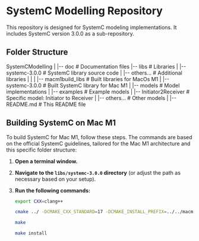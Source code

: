 # SystemC Modelling Repository

This repository is designed for SystemC modeling implementations. It includes SystemC version 3.0.0 as a sub-repository.

## Folder Structure

SystemCModelling
|
|-- doc                     # Documentation files
|-- libs                    # Libraries
|    |-- systemc-3.0.0      # SystemC library source code
|    |-- others...          # Additional libraries
|    |
|    |-- macm1build_libs    # Built libraries for MacOs M1
|        |-- systemc-3.0.0      # Built SystemC library for Mac M1
|
|-- models                  # Model implementations
|    |-- examples           # Example models
|    |-- Initiator2Receiver # Specific model: Initiator to Receiver
|    |-- others...          # Other models
|
|-- README.md               # This README file

## Building SystemC on Mac M1

To build SystemC for Mac M1, follow these steps. The commands are based on the official SystemC guidelines, tailored for the Mac M1 architecture and this specific folder structure:

1. **Open a terminal window.**
2. **Navigate to the `libs/systemc-3.0.0` directory** (or adjust the path as necessary based on your setup).
3. **Run the following commands:**

   ```bash
   export CXX=clang++

   cmake ../ -DCMAKE_CXX_STANDARD=17 -DCMAKE_INSTALL_PREFIX=../../macm1built_libs/systemc-3.0.0 -DBUILD_SOURCE_DOCUMENTATION=ON

   make

   make install
   ```